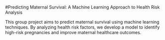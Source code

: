 #Predicting Maternal Survival: A Machine Learning Approach to Health Risk Analysis

This group project aims to predict maternal survival using machine learning techniques. By analyzing health risk factors, we develop a model to identify high-risk pregnancies and improve maternal healthcare outcomes.
